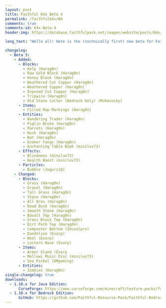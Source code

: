 ```yaml
---
layout: post
title: Faithful 64x Beta 4
permalink: /faithful64x/B4
comments: true
comments-id: 64x-Beta-4
header-img: https://database.faithfulpack.net/images/website/posts/64x/B4.jpg

long_text: "Hello all! Here is the (technically first) new beta for Faithful 64x! In today's update a lot of good things have been added including the kelp plant, the raw gold block, the rest of the copper blocks and the honey block! We're also introducing some new entities with the parrot, the wandering trader, the raw piglin and the husk joining in on the action! And as always, we can't forget the many changes that we've made to existing textures, for example stone, ores, grass or wool."

changelog:
  - Beta 3:
    - Added:
      - Blocks:
        - Kelp (Harag0n)
        - Raw Gold Block (Harag0n)
        - Honey Block (Harag0n)
        - Weathered Cut Copper (Harag0n)
        - Weathered Copper (Harag0n)
        - Exposed Cut Copper (Harag0n)
        - Tripwire (Harag0n)
        - Old Stone Cutter (Bedrock Only) (McKovosky)
      - Items:
        - Filled Map Markings (Harag0n)
      - Entities:
        - Wandering Trader (Harag0n)
        - Piglin Brute (Harag0n)
        - Parrots (Harag0n)
        - Husk (Harag0n)
        - Bat (Harag0n)
        - Evoker Fangs (Harag0n)
        - Enchanting Table Book (miniluv73)
      - Effects:
        - Blindness (miniluv73)
        - Health Boost (miniluv73)
      - Particles:
        - Bubble (JogurciQ)
    - Changed:
      - Blocks:
        - Grass (Harag0n)
        - Gravel (Harag0n)
        - Tall Grass (Harag0n)
        - Stone (Harag0n)
        - All Ores (Harag0n)
        - Dead Bush (Harag0n)
        - Smooth Stone (Harag0n)
        - Basalt Top (Harag0n)
        - Grass Block Top (Harag0n)
        - Dirt Path Top (Harag0n)
        - Composter Bottom (Zeuselpro)
        - Dandelion (Evorp)
        - Wool (Evorp)
        - Lectern Base (Evorp)
      - Items:
        - Armor Stand (Evorp
        - Mellowi Music Disc (miniluv73)
        - Sea Pickel (DMgaming)
      - Entities:
        - Zombies (Harag0n)
single-changelog: true
downloads:
  - 1.18.x for Java Edition:
      CurseForge: https://www.curseforge.com/minecraft/texture-packs/faithful-64x/files/3751500
  - 1.18.x for Bedrock Edition:
      GitHub: https://github.com/Faithful-Resource-Pack/Faithful-Bedrock-64x/releases/download/beta-4/Faithful.64x.Beta.4.mcpack
---
```


